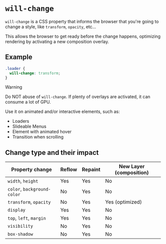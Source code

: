 # `will-change`

`will-change` is a CSS property that informs the browser that you're going
to change a style, like `transform`, `opacity`, etc...

This allows the browser to get ready before the change happens, optimizing
rendering by activating a new composition overlay.

## Example

```CSS
.loader {
  will-change: transform;
}
```

> [!WARNING]
> Do NOT abuse of `will-change`. If plenty of overlays are activated, it can consume a lot of GPU.

Use it on animated and/or interactive elements, such as:
- Loaders
- Slideable Menus
- Element with animated hover
- Transition when scrolling

## Change type and their impact

| Property change                  | Reflow      | Repaint      | New Layer (composition)       |
|----------------------------------|-------------|--------------|-------------------------------|
| `width`, `height`                | Yes         | Yes          | No                            |
| `color`, `background-color`      | No          | Yes          | No                            |
| `transform`, `opacity`           | No          | Yes          | Yes (optimized)               |
| `display`                        | Yes         | Yes          | No                            |
| `top`, `left`, `margin`          | Yes         | Yes          | No                            |
| `visibility`                     | No          | Yes          | No                            |
| `box-shadow`                     | No          | Yes          | No                            |